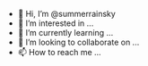 - 👋 Hi, I’m @summerrainsky
- 👀 I’m interested in ...
- 🌱 I’m currently learning ...
- 💞️ I’m looking to collaborate on ...
- 📫 How to reach me ...

<!---
summerrainsky/summerrainsky is a ✨ special ✨ repository because its `README.md` (this file) appears on your GitHub profile.
You can click the Preview link to take a look at your changes.
--->

